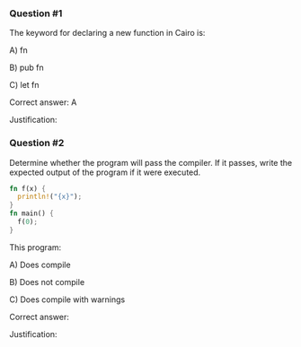 ### Question #1

The keyword for declaring a new function in Cairo is:

A) fn

B) pub fn

C) let fn

Correct answer: A

Justification:

### Question #2

Determine whether the program will pass the compiler. If it passes, write the expected output of the program if it were executed.

```rust
fn f(x) { 
  println!("{x}");
}
fn main() {
  f(0);
}
```

This program: 

A) Does compile

B) Does not compile

C) Does compile with warnings

Correct answer:

Justification: